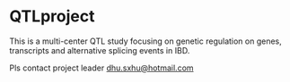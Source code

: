 # QTLproject

This is a multi-center QTL study focusing on genetic regulation on genes, transcripts and alternative splicing events in IBD.

Pls contact project leader dhu.sxhu@hotmail.com
